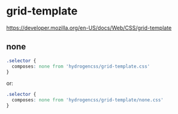 # grid-template

https://developer.mozilla.org/en-US/docs/Web/CSS/grid-template

## none
```css
.selector {
  composes: none from 'hydrogencss/grid-template.css'
}
```

or:
```css
.selector {
  composes: none from 'hydrogencss/grid-template/none.css'
}
```

